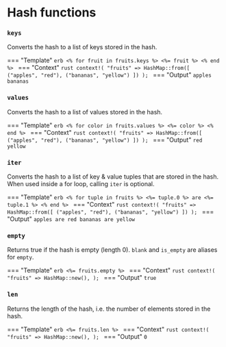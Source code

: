 # Hash functions

### `keys`

Converts the hash to a list of keys stored in the hash.

=== "Template"
    ```erb
    <% for fruit in fruits.keys %>
        <%= fruit %>
    <% end %>
    ```
=== "Context"
    ```rust
    context!(
        "fruits" => HashMap::from([
            ("apples", "red"),
            ("bananas", "yellow")
        ])
    );
    ```
=== "Output"
    ```
    apples
    bananas
    ```

### `values`

Converts the hash to a list of values stored in the hash.

=== "Template"
    ```erb
    <% for color in fruits.values %>
        <%= color %>
    <% end %>
    ```
=== "Context"
    ```rust
    context!(
        "fruits" => HashMap::from([
            ("apples", "red"),
            ("bananas", "yellow")
        ])
    );
    ```
=== "Output"
    ```
    red
    yellow
    ```

### `iter`

Converts the hash to a list of key & value tuples that are stored in the hash. When used inside a for loop, calling `iter` is optional.

=== "Template"
    ```erb
    <% for tuple in fruits %>
        <%= tuple.0 %> are <%= tuple.1 %>
    <% end %>
    ```
=== "Context"
    ```rust
    context!(
        "fruits" => HashMap::from([
            ("apples", "red"),
            ("bananas", "yellow")
        ])
    );
    ```
=== "Output"
    ```
    apples are red
    bananas are yellow
    ```


### `empty`

Returns true if the hash is empty (length 0). `blank` and `is_empty` are aliases for `empty`.

=== "Template"
    ```erb
    <%= fruits.empty %>
    ```
=== "Context"
    ```rust
    context!(
        "fruits" => HashMap::new(),
    );
    ```
=== "Output"
    ```
    true
    ```


### `len`

Returns the length of the hash, i.e. the number of elements stored in the hash.

=== "Template"
    ```erb
    <%= fruits.len %>
    ```
=== "Context"
    ```rust
    context!(
        "fruits" => HashMap::new(),
    );
    ```
=== "Output"
    ```
    0
    ```

